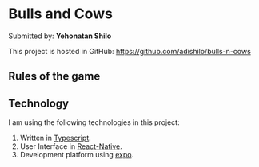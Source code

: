 # Bulls and Cows
Submitted by: **Yehonatan Shilo**

This project is hosted in GitHub: https://github.com/adishilo/bulls-n-cows

## Rules of the game

## Technology
I am using the following technologies in this project:
1. Written in [Typescript](https://www.typescriptlang.org/).
1. User Interface in [React-Native](https://facebook.github.io/react-native/).
1. Development platform using [expo](https://expo.io/).